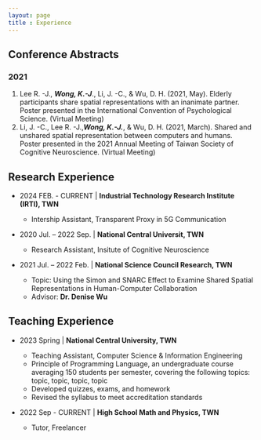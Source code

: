 ```yaml
---
layout: page
title : Experience
---
```

## Conference Abstracts
### 2021
1. 	Lee R. -J., ***Wong, K.-J***., Li, J. -C., & Wu, D. H. (2021, May). Elderly participants share spatial representations with an inanimate partner. Poster presented in the International Convention of Psychological Science. (Virtual Meeting)
2.	Li, J. -C., Lee R. -J.,***Wong, K.-J.***, & Wu, D. H. (2021, March). Shared and unshared spatial representation between computers and humans. Poster presented in the 2021 Annual Meeting of Taiwan Society of Cognitive Neuroscience. (Virtual Meeting)

## Research Experience
- 2024 FEB. - CURRENT | **Industrial Technology Research Institute (IRTI), TWN**
    * Intership Assistant, Transparent Proxy in 5G Communication

- 2020 Jul. – 2022 Sep. | **National Central Universit, TWN**
    * Research Assistant, Insitute of Cognitive Neuroscience 
- 2021 Jul. – 2022 Feb. | **National Science Council Research, TWN**  
    * Topic: Using the Simon and SNARC Effect to Examine Shared Spatial Representations in Human-Computer Collaboration
    * Advisor: **Dr. Denise Wu**



## Teaching Experience
- 2023 Spring	| **National Central University, TWN**
    * Teaching Assistant, Computer Science & Information Engineering
    * Principle of Programming Language, an undergraduate course averaging 150 students per semester, covering the following topics: topic, topic, topic, topic
    * Developed quizzes, exams, and homework
    * Revised the syllabus to meet accreditation standards

- 2022 Sep - CURRENT | **High School Math and Physics, TWN**
    * Tutor, Freelancer